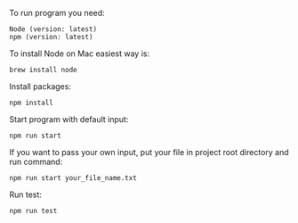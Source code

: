 To run program you need: 

```
Node (version: latest)
npm (version: latest)
```

To install Node on Mac easiest way is: 
```
brew install node
```

Install packages: 
```
npm install
```

Start program with default input: 
```
npm run start
```

If you want to pass your own input, put your file 
in project root directory and run command:
```
npm run start your_file_name.txt
```

Run test:
```
npm run test
```